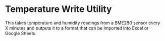 # Temperature Write Utility
 
This takes temperature and humidity readings from a BME280 sensor every X minutes and outputs it to a format that can be imported into Excel or Google Sheets.
